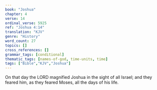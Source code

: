 ```yaml
---
book: "Joshua"
chapter: 4
verse: 14
ordinal_verse: 5925
ref: "Joshua 4:14"
translation: "KJV"
genre: "History"
word_count: 27
topics: []
cross_references: []
grammar_tags: [conditional]
thematic_tags: [names-of-god, time-units, time]
tags: ["Bible","KJV","Joshua"]
---
```

On that day the LORD magnified Joshua in the sight of all Israel; and they feared him, as they feared Moses, all the days of his life.
